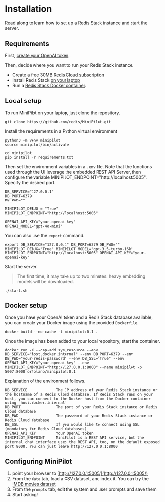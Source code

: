 # Installation

Read along to learn how to set up a Redis Stack instance and start the server.

## Requirements

First, [create your OpenAI token](https://platform.openai.com/docs/quickstart). 

Then, decide where you want to run your Redis Stack instance.

- Create a free 30MB [Redis Cloud subscription](https://redis.io/try-free/)
- Install Redis Stack [on your laptop](https://redis.io/docs/latest/operate/oss_and_stack/install/install-stack/)
- Run a [Redis Stack Docker container](https://redis.io/docs/latest/operate/oss_and_stack/install/install-stack/docker/). 


## Local setup

To run MiniPilot on your laptop, just clone the repository.

```commandline
git clone https://github.com/redis/MiniPilot.git
```

Install the requirements in a Python virtual environment

```commandline
python3 -m venv minipilot
source minipilot/bin/activate

cd minipilot
pip install -r requirements.txt
```

Then set the environment variables in a `.env` file. Note that the functions used through the UI leverage the embedded REST API Server, then configure the variable MINIPILOT_ENDPOINT="http://localhost:5005". Specify the desired port.

```commandline
DB_SERVICE="127.0.0.1"
DB_PORT=6379
DB_PWD=""

MINIPILOT_DEBUG = "True"
MINIPILOT_ENDPOINT="http://localhost:5005"

OPENAI_API_KEY="your-openai-key"
OPENAI_MODEL="gpt-4o-mini"
```

You can also use the `export` command.

```commandline
export DB_SERVICE="127.0.0.1" DB_PORT=6379 DB_PWD="" MINIPILOT_DEBUG="True" MINIPILOT_MODEL="gpt-3.5-turbo-16k" MINIPILOT_ENDPOINT="http://localhost:5005" OPENAI_API_KEY="your-openai-key"
```

Start the server. 

> The first time, it may take up to two minutes: heavy embedding models will be downloaded.

```
./start.sh
```

## Docker setup

Once you have your OpenAI token and a Redis Stack database available, you can create your Docker image using the provided `Dockerfile`.

```commandline
docker build --no-cache -t minipilot:0.1 .
```

Once the image has been added to your local repository, start the container.

```commandline
docker run -d --cap-add sys_resource --env DB_SERVICE="host.docker.internal" --env DB_PORT=6379 --env DB_PWD="your-redis-password" --env DB_SSL="True" --env OPENAI_API_KEY="your-openai-key" --env MINIPILOT_ENDPOINT="http://127.0.0.1:8000" --name minipilot -p 5007:8000 ortolano/minipilot:0.1
```

Explanation of the environment follows.

```commandline
DB_SERVICE             The IP address of your Redis Stack instance or the hostname of a Redis Cloud database. If Redis Stack runs on your host, you can connect to the Docker host from the Docker container using "host.docker.internal"
DB_PORT                The port of your Redis Stack instance or Redis Cloud database
DB_PWD                 The password of your Redis Stack instance or Redis Cloud database
DB_SSL                 If you would like to connect using SSL (mandatory for Redis Cloud databases)
OPENAI_API_KEY         Your OpenAI token
MINIPILOT_ENDPOINT     MiniPilot is a REST API service, but the internal chat interface uses the REST API, too, on the default exposed port 8000. You can just leave http://127.0.0.1:8000
```

## Configuring MiniPilot

1. point your browser to [http://127.0.0.1:5005/](http://127.0.0.1:5005/)
2. From the `data` tab, load a CSV dataset, and index it. You can try the [IMDB movies dataset](https://www.kaggle.com/datasets/ashpalsingh1525/imdb-movies-dataset)
3. From the `prompts` tab, edit the system and user prompts and save them
4. Start asking!